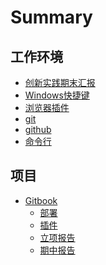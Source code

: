 # Summary

## 工作环境

* [创新实践期末汇报](README.md)
* [Windows快捷键](Windows快捷键.md)
* [浏览器插件](浏览器插件.md)
* [git](Git.md)
* [github](Github.md)
* [命令行](wsl及命令行.md)

## 项目

- [Gitbook](Gitbook.md)
  - [部署]()
  - [插件]()
  - [立项报告](立项报告.md)
  - [期中报告](期中报告.md)

